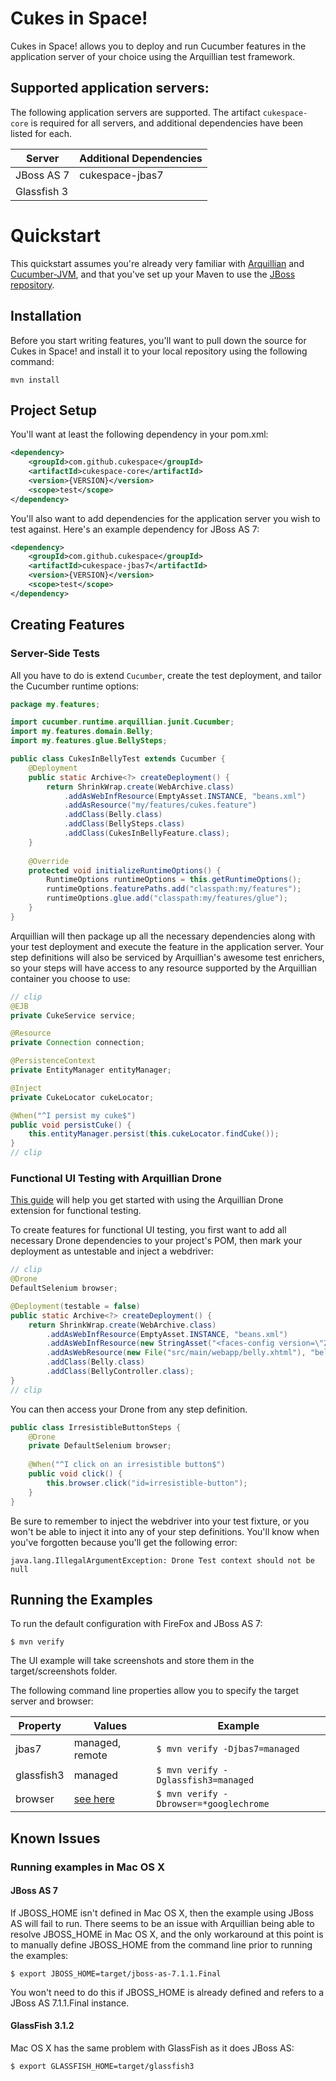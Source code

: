 Cukes in Space!
===============

Cukes in Space! allows you to deploy and run Cucumber features in the
application server of your choice using the Arquillian test framework.

## Supported application servers:

The following application servers are supported. The artifact
```cukespace-core``` is required for all servers, and additional dependencies
have been listed for each.

| Server      | Additional Dependencies |
|-------------|-------------------------|
| JBoss AS 7  | cukespace-jbas7         |
| Glassfish 3 |                         |

# Quickstart

This quickstart assumes you're already very familiar with [Arquillian][] and
[Cucumber-JVM][], and that you've set up your Maven to use the
[JBoss repository][].

[Arquillian]: http://www.arquillian.org/
[Cucumber-JVM]: http://www.github.com/cucumber/cucumber-jvm
[JBoss repository]: https://community.jboss.org/wiki/MavenGettingStarted-Users

## Installation

Before you start writing features, you'll want to pull down the source for
Cukes in Space! and install it to your local repository using the following
command:

```mvn install```

## Project Setup

You'll want at least the following dependency in your pom.xml:

```xml
<dependency>
    <groupId>com.github.cukespace</groupId>
    <artifactId>cukespace-core</artifactId>
    <version>{VERSION}</version>
    <scope>test</scope>
</dependency>
```

You'll also want to add dependencies for the application server you wish to
test against. Here's an example dependency for JBoss AS 7:

```xml
<dependency>
    <groupId>com.github.cukespace</groupId>
    <artifactId>cukespace-jbas7</artifactId>
    <version>{VERSION}</version>
    <scope>test</scope>
</dependency>
```

## Creating Features

### Server-Side Tests

All you have to do is extend ```Cucumber```, create the test deployment, and
tailor the Cucumber runtime options:

```java
package my.features;

import cucumber.runtime.arquillian.junit.Cucumber;
import my.features.domain.Belly;
import my.features.glue.BellySteps;

public class CukesInBellyTest extends Cucumber {    
    @Deployment
    public static Archive<?> createDeployment() {
        return ShrinkWrap.create(WebArchive.class)
            .addAsWebInfResource(EmptyAsset.INSTANCE, "beans.xml")
            .addAsResource("my/features/cukes.feature")
            .addClass(Belly.class)
            .addClass(BellySteps.class)
            .addClass(CukesInBellyFeature.class);
    }
    
    @Override
    protected void initializeRuntimeOptions() {
        RuntimeOptions runtimeOptions = this.getRuntimeOptions();
        runtimeOptions.featurePaths.add("classpath:my/features");
        runtimeOptions.glue.add("classpath:my/features/glue");
    }
}
```

Arquillian will then package up all the necessary dependencies along with your
test deployment and execute the feature in the application server. Your step
definitions will also be serviced by Arquillian's awesome test enrichers, so
your steps will have access to any resource supported by the Arquillian
container you choose to use:

```java
// clip
@EJB
private CukeService service;

@Resource
private Connection connection;

@PersistenceContext
private EntityManager entityManager;

@Inject
private CukeLocator cukeLocator;

@When("^I persist my cuke$")
public void persistCuke() {
    this.entityManager.persist(this.cukeLocator.findCuke());
}
// clip
``` 

### Functional UI Testing with Arquillian Drone

[This guide][] will help you get started with using the Arquillian Drone
extension for functional testing.

[This guide]: http://arquillian.org/guides/functional_testing_using_drone/

To create features for functional UI testing, you first want to add all
necessary Drone dependencies to your project's POM, then mark your deployment
as untestable and inject a webdriver:

```java
// clip
@Drone
DefaultSelenium browser;

@Deployment(testable = false)
public static Archive<?> createDeployment() {
    return ShrinkWrap.create(WebArchive.class)
        .addAsWebInfResource(EmptyAsset.INSTANCE, "beans.xml")
        .addAsWebInfResource(new StringAsset("<faces-config version=\"2.0\"/>"), "faces-config.xml")
        .addAsWebResource(new File("src/main/webapp/belly.xhtml"), "belly.xhtml")
        .addClass(Belly.class)
        .addClass(BellyController.class);
}
// clip
```

You can then access your Drone from any step definition.

```java
public class IrresistibleButtonSteps {
    @Drone
    private DefaultSelenium browser;
    
    @When("^I click on an irresistible button$")
    public void click() {
        this.browser.click("id=irresistible-button");
    }
}
```

Be sure to remember to inject the webdriver into your test fixture, or you
won't be able to inject it into any of your step definitions. You'll know when
you've forgotten because you'll get the following error:

```
java.lang.IllegalArgumentException: Drone Test context should not be null
```

## Running the Examples

To run the default configuration with FireFox and JBoss AS 7:

```
$ mvn verify
```

The UI example will take screenshots and store them in the target/screenshots
folder.

The following command line properties allow you to specify the target server
and browser:

| Property   | Values          | Example                                    |
|------------|-----------------|--------------------------------------------|
| jbas7      | managed, remote | ```$ mvn verify -Djbas7=managed```         |
| glassfish3 | managed         | ```$ mvn verify -Dglassfish3=managed```    |
| browser    | [see here][]    | ```$ mvn verify -Dbrowser=*googlechrome``` |

[see here]: http://stackoverflow.com/questions/2569977/list-of-selenium-rc-browser-launchers

## Known Issues

### Running examples in Mac OS X

#### JBoss AS 7

If JBOSS_HOME isn't defined in Mac OS X, then the example using JBoss AS will
fail to run. There seems to be an issue with Arquillian being able to resolve
JBOSS_HOME in Mac OS X, and the only workaround at this point is to manually
define JBOSS_HOME from the command line prior to running the examples:

```
$ export JBOSS_HOME=target/jboss-as-7.1.1.Final
```

You won't need to do this if JBOSS_HOME is already defined and refers to a JBoss AS 7.1.1.Final instance.

#### GlassFish 3.1.2

Mac OS X has the same problem with GlassFish as it does JBoss AS:

```
$ export GLASSFISH_HOME=target/glassfish3
```
